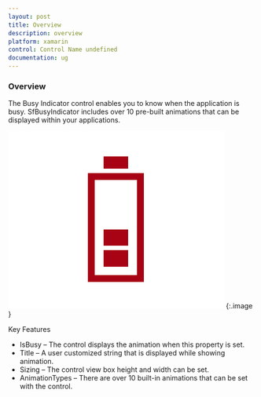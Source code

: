 ```yaml
---
layout: post
title: Overview
description: overview
platform: xamarin
control: Control Name undefined
documentation: ug
---
```


### Overview

The Busy Indicator control enables you to know when the application is busy. SfBusyIndicator includes over 10 pre-built animations that can be displayed within your applications.

![](Overview_images/Overview_img1.png)
{:.image }


Key Features

* IsBusy – The control displays the animation when this property is set.
* Title – A user customized string that is displayed while showing animation.
* Sizing – The control view box height and width can be set.
* AnimationTypes – There are over 10 built-in animations that can be set with the control.
